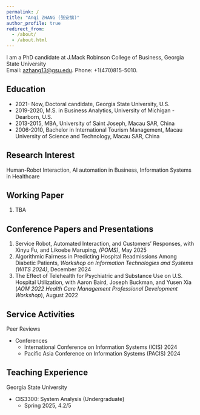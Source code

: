 ```yaml
---
permalink: /
title: "Anqi ZHANG (张安旗)"
author_profile: true
redirect_from: 
  - /about/
  - /about.html
---
```


I am a PhD candidate at J.Mack Robinson College of Business, Georgia State University  
Email: azhang13@gsu.edu. 
Phone: +1(470)815-5010. 

Education
------

* 2021- Now,           Doctoral candidate, Georgia State University, U.S.
* 2019-2020,           M.S. in Business Analytics, University of Michigan - Dearborn, U.S.
* 2013-2015,           MBA, University of Saint Joseph, Macau SAR, China
* 2006-2010,           Bachelor in International Tourism Management,
                  Macau University of Science and Technology, Macau SAR, China


Research Interest
------

Human-Robot Interaction, AI automation in Business, Information Systems in Healthcare


Working Paper
------
1. TBA

Conference Papers and Presentations
------

1. Service Robot, Automated Interaction, and Customers’ Responses, with Xinyu Fu, and Likoebe Maruping, _(POMS)_, May 2025 
2. Algorithmic Fairness in Predicting Hospital Readmissions Among Diabetic Patients, _Workshop on Information Technologies and Systems (WITS 2024)_, December 2024
3. The Effect of Telehealth for Psychiatric and Substance Use on U.S. Hospital Utilization, with Aaron Baird, Joseph Buckman, and Yusen Xia 
 (_AOM 2022 Health Care Management Professional Development Workshop_), August 2022



Service Activities
------
Peer Reviews

* Conferences
  * International Conference on Information Systems (ICIS) 2024
  * Pacific Asia Conference on Information Systems (PACIS) 2024

Teaching Experience
------
Georgia State University
* CIS3300: System Analysis (Undergraduate)
  * Spring 2025, 4.2/5 


